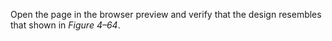 Open the page in the browser preview and verify that the design resembles that shown in _Figure 4–64_.
